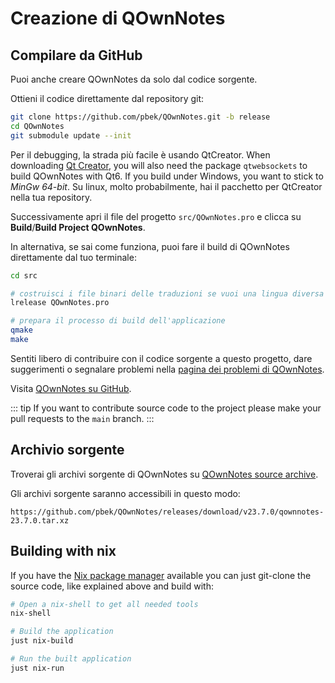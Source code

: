 # Creazione di QOwnNotes

## Compilare da GitHub

Puoi anche creare QOwnNotes da solo dal codice sorgente.

Ottieni il codice direttamente dal repository git:

```bash
git clone https://github.com/pbek/QOwnNotes.git -b release
cd QOwnNotes
git submodule update --init
```

Per il debugging, la strada più facile è usando QtCreator. When downloading [Qt Creator](https://www.qt.io/download-qt-installer-oss), you will also need the package `qtwebsockets` to build QOwnNotes with Qt6. If you build under Windows, you want to stick to _MinGw 64-bit_. Su linux, molto probabilmente, hai il pacchetto per QtCreator nella tua repository.

Successivamente apri il file del progetto `src/QOwnNotes.pro` e clicca su **Build**/**Build Project QOwnNotes**.

In alternativa, se sai come funziona, puoi fare il build di QOwnNotes direttamente dal tuo terminale:

```bash
cd src

# costruisci i file binari delle traduzioni se vuoi una lingua diversa dall'inglese
lrelease QOwnNotes.pro

# prepara il processo di build dell'applicazione
qmake
make
```

Sentiti libero di contribuire con il codice sorgente a questo progetto, dare suggerimenti o segnalare problemi nella [pagina dei problemi di QOwnNotes](https://github.com/pbek/QOwnNotes/issues).

Visita [QOwnNotes su GitHub](https://github.com/pbek/QOwnNotes).

::: tip
If you want to contribute source code to the project please make your pull requests to the `main` branch.
:::

## Archivio sorgente

Troverai gli archivi sorgente di QOwnNotes su [QOwnNotes source archive](https://github.com/pbek/QOwnNotes/releases).

Gli archivi sorgente saranno accessibili in questo modo:

`https://github.com/pbek/QOwnNotes/releases/download/v23.7.0/qownnotes-23.7.0.tar.xz`

## Building with nix

If you have the [Nix package manager](https://nixos.org/download/) available you can just git-clone the source code, like explained above and build with:

```bash
# Open a nix-shell to get all needed tools
nix-shell

# Build the application
just nix-build

# Run the built application
just nix-run
```
